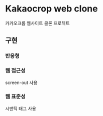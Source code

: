 # Kakaocrop web clone 

카카오크롭 웹사이트 클론 프로젝트

## 구현

### 반응형
### 웹 접근성
screen-out 사용
### 웹 표준성 
시맨틱 태그 사용


